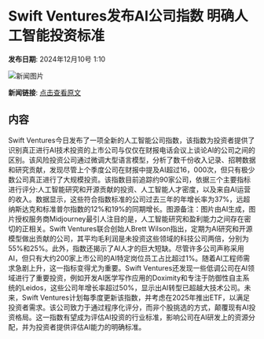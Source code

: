 # Swift Ventures发布AI公司指数 明确人工智能投资标准

**发布日期**: 2024年12月10号 1:10

![新闻图片](https://pic.chinaz.com/picmap/202308161653589004_1.jpg)

**新闻链接**: [点击查看原文](https://www.aibase.com/zh/news/13801)

## 内容

Swift Ventures今日发布了一项全新的人工智能公司指数，该指数为投资者提供了识别真正进行AI技术投资的上市公司与仅仅在财报电话会议上谈论AI的公司之间的区别。该风险投资公司通过微调大型语言模型，分析了数千份收入记录、招聘数据和研究贡献，发现尽管上个季度公司在财报中提及AI超过16，000次，但只有极少数公司真正进行了大规模投资。该指数目前追踪约90家公司，依据三个主要指标进行评分:人工智能研究和开源贡献的投资、人工智能人才密度，以及来自AI运营的收入。数据显示，这些符合指数标准的公司过去三年的年增长率为37%，远超纳斯达克和标准普尔指数的12%和19%的同期增长。图源备注：图片由AI生成，图片授权服务商Midjourney最引人注目的是，人工智能研究和盈利能力之间存在密切的正相关。Swift Ventures联合创始人Brett Wilson指出，定期为AI研究和开源模型做出贡献的公司，其平均毛利润是未投资这些领域的科技公司两倍，分别为55%和25%。此外，指数还揭示了AI人才的巨大短缺。尽管许多公司声称采用AI，但只有大约200家上市公司的AI特定岗位员工占比超过1%。随着AI工程师需求急剧上升，这一指标变得尤为重要。Swift Ventures还发现一些低调公司在AI领域进行了重要投资，例如开发AI医学写作应用的Doximity和专注于防御性自主系统的Leidos，这些公司年增长率超过50%，显示出AI转型已超越大技术公司。未来，Swift Ventures计划每季度更新该指数，并考虑在2025年推出ETF，以满足投资者需求。该公司致力于通过程序化评分，而非个股挑选的方式，颠覆现有AI投资格局。这一指数有望成为评估AI投资的行业标准，影响公司在AI研发上的资源分配，并为投资者提供评估AI能力的明确标准。
